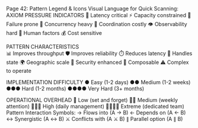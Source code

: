 Page 42: Pattern Legend & Icons
Visual Language for Quick Scanning:
AXIOM PRESSURE INDICATORS
🎯 Latency critical      ⚡ Capacity constrained
🔧 Failure prone        🔄 Concurrency heavy
🤝 Coordination costly   👁️ Observability hard
👤 Human factors        💰 Cost sensitive

PATTERN CHARACTERISTICS  
📊 Improves throughput   🛡️ Improves reliability
⏱️ Reduces latency       💾 Handles state
🌍 Geographic scale      🔐 Security enhanced
🧩 Composable           ⚠️ Complex to operate

IMPLEMENTATION DIFFICULTY
● Easy (1-2 days)
●● Medium (1-2 weeks)  
●●● Hard (1-2 months)
●●●● Very Hard (3+ months)

OPERATIONAL OVERHEAD
🔧 Low (set and forget)
🔧🔧 Medium (weekly attention)
🔧🔧🔧 High (daily management)
🔧🔧🔧🔧 Extreme (dedicated team)
Pattern Interaction Symbols:
→ Flows into (A → B)
← Depends on (A ← B)
↔ Synergistic (A ↔ B)
⚔ Conflicts with (A ⚔ B)
∥ Parallel option (A ∥ B)